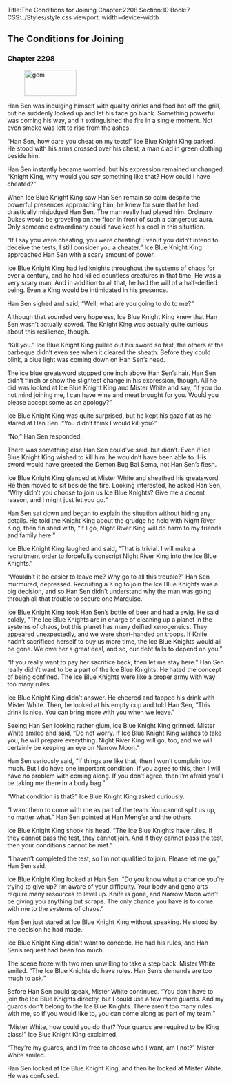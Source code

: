 Title:The Conditions for Joining 
Chapter:2208 
Section:10 
Book:7 
CSS:../Styles/style.css 
viewport: width=device-width
  
## The Conditions for Joining
### Chapter 2208
  
<figure>
	<img src="../Images/gem.gif" alt="gem" id="gem" width="120" height="60" />
</figure>
  

  
Han Sen was indulging himself with quality drinks and food hot off the grill, but he suddenly looked up and let his face go blank. Something powerful was coming his way, and it extinguished the fire in a single moment. Not even smoke was left to rise from the ashes.

“Han Sen, how dare you cheat on my tests!” Ice Blue Knight King barked. He stood with his arms crossed over his chest, a man clad in green clothing beside him.

Han Sen instantly became worried, but his expression remained unchanged. “Knight King, why would you say something like that? How could I have cheated?”

When Ice Blue Knight King saw Han Sen remain so calm despite the powerful presences approaching him, he knew for sure that he had drastically misjudged Han Sen. The man really had played him. Ordinary Dukes would be groveling on the floor in front of such a dangerous aura. Only someone extraordinary could have kept his cool in this situation.

“If I say you were cheating, you were cheating! Even if you didn’t intend to deceive the tests, I still consider you a cheater.” Ice Blue Knight King approached Han Sen with a scary amount of power.

Ice Blue Knight King had led knights throughout the systems of chaos for over a century, and he had killed countless creatures in that time. He was a very scary man. And in addition to all that, he had the will of a half-deified being. Even a King would be intimidated in his presence.

Han Sen sighed and said, “Well, what are you going to do to me?”

Although that sounded very hopeless, Ice Blue Knight King knew that Han Sen wasn’t actually cowed. The Knight King was actually quite curious about this resilience, though.

“Kill you.” Ice Blue Knight King pulled out his sword so fast, the others at the barbeque didn’t even see when it cleared the sheath. Before they could blink, a blue light was coming down on Han Sen’s head.

The ice blue greatsword stopped one inch above Han Sen’s hair. Han Sen didn’t flinch or show the slightest change in his expression, though. All he did was looked at Ice Blue Knight King and Mister White and say, “If you do not mind joining me, I can have wine and meat brought for you. Would you please accept some as an apology?”

Ice Blue Knight King was quite surprised, but he kept his gaze flat as he stared at Han Sen. “You didn’t think I would kill you?”

“No,” Han Sen responded.

There was something else Han Sen could’ve said, but didn’t. Even if Ice Blue Knight King wished to kill him, he wouldn’t have been able to. His sword would have greeted the Demon Bug Bai Sema, not Han Sen’s flesh.

Ice Blue Knight King glanced at Mister White and sheathed his greatsword. He then moved to sit beside the fire. Looking interested, he asked Han Sen, “Why didn’t you choose to join us Ice Blue Knights? Give me a decent reason, and I might just let you go.”

Han Sen sat down and began to explain the situation without hiding any details. He told the Knight King about the grudge he held with Night River King, then finished with, “If I go, Night River King will do harm to my friends and family here.”

Ice Blue Knight King laughed and said, “That is trivial. I will make a recruitment order to forcefully conscript Night River King into the Ice Blue Knights.”

“Wouldn’t it be easier to leave me? Why go to all this trouble?” Han Sen murmured, depressed. Recruiting a King to join the Ice Blue Knights was a big decision, and so Han Sen didn’t understand why the man was going through all that trouble to secure one Marquise.

Ice Blue Knight King took Han Sen’s bottle of beer and had a swig. He said coldly, “The Ice Blue Knights are in charge of cleaning up a planet in the systems of chaos, but this planet has many deified xenogeneics. They appeared unexpectedly, and we were short-handed on troops. If Knife hadn’t sacrificed herself to buy us more time, the Ice Blue Knights would all be gone. We owe her a great deal, and so, our debt falls to depend on you.”

“If you really want to pay her sacrifice back, then let me stay here.” Han Sen really didn’t want to be a part of the Ice Blue Knights. He hated the concept of being confined. The Ice Blue Knights were like a proper army with way too many rules.

Ice Blue Knight King didn’t answer. He cheered and tapped his drink with Mister White. Then, he looked at his empty cup and told Han Sen, “This drink is nice. You can bring more with you when we leave.”

Seeing Han Sen looking rather glum, Ice Blue Knight King grinned. Mister White smiled and said, “Do not worry. If Ice Blue Knight King wishes to take you, he will prepare everything. Night River King will go, too, and we will certainly be keeping an eye on Narrow Moon.”

Han Sen seriously said, “If things are like that, then I won’t complain too much. But I do have one important condition. If you agree to this, then I will have no problem with coming along. If you don’t agree, then I’m afraid you’ll be taking me there in a body bag.”

“What condition is that?” Ice Blue Knight King asked curiously.

“I want them to come with me as part of the team. You cannot split us up, no matter what.” Han Sen pointed at Han Meng’er and the others.

Ice Blue Knight King shook his head. “The Ice Blue Knights have rules. If they cannot pass the test, they cannot join. And if they cannot pass the test, then your conditions cannot be met.”

“I haven’t completed the test, so I’m not qualified to join. Please let me go,” Han Sen said.

Ice Blue Knight King looked at Han Sen. “Do you know what a chance you’re trying to give up? I’m aware of your difficulty. Your body and geno arts require many resources to level up. Knife is gone, and Narrow Moon won’t be giving you anything but scraps. The only chance you have is to come with me to the systems of chaos.”

Han Sen just stared at Ice Blue Knight King without speaking. He stood by the decision he had made.

Ice Blue Knight King didn’t want to concede. He had his rules, and Han Sen’s request had been too much.

The scene froze with two men unwilling to take a step back. Mister White smiled. “The Ice Blue Knights do have rules. Han Sen’s demands are too much to ask.”

Before Han Sen could speak, Mister White continued. “You don’t have to join the Ice Blue Knights directly, but I could use a few more guards. And my guards don’t belong to the Ice Blue Knights. There aren’t too many rules with me, so if you would like to, you can come along as part of my team.”

“Mister White, how could you do that? Your guards are required to be King class!” Ice Blue Knight King exclaimed.

“They’re my guards, and I’m free to choose who I want, am I not?” Mister White smiled.

Han Sen looked at Ice Blue Knight King, and then he looked at Mister White. He was confused.